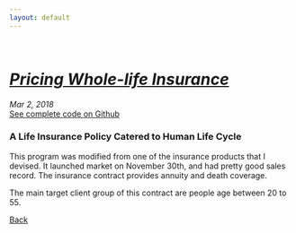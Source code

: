 ```yaml
---
layout: default
---
```

<br>

# [_Pricing Whole-life Insurance_](./index.html)
<i>Mar 2, 2018</i>
<br>
<a href="https://github.com/yipeichan/Life-Insurance-with-Annuity">See complete code on Github</a>
### A Life Insurance Policy Catered to Human Life Cycle

This program was modified from one of the insurance products that I devised. It launched market on November 30th, and had pretty good sales record. The insurance contract provides annuity and death coverage. 

The main target client group of this contract are people age between 20 to 55. 









[Back](./)
